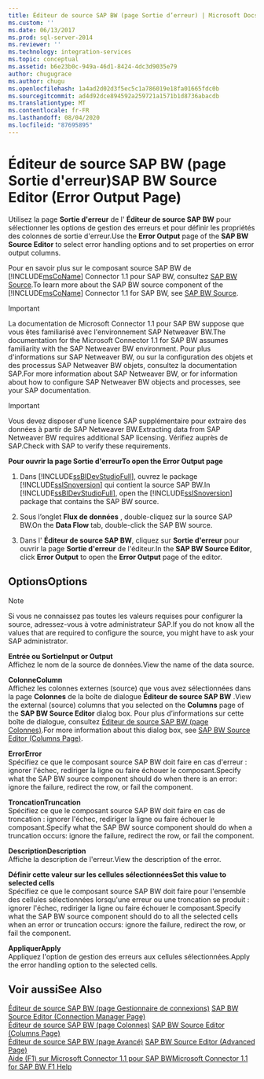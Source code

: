 ```yaml
---
title: Éditeur de source SAP BW (page Sortie d’erreur) | Microsoft Docs
ms.custom: ''
ms.date: 06/13/2017
ms.prod: sql-server-2014
ms.reviewer: ''
ms.technology: integration-services
ms.topic: conceptual
ms.assetid: b6e23b0c-949a-46d1-8424-4dc3d9035e79
author: chugugrace
ms.author: chugu
ms.openlocfilehash: 1a4ad2d02d3f5ec5c1a786019e18fa01665fdc0b
ms.sourcegitcommit: ad4d92dce894592a259721a1571b1d8736abacdb
ms.translationtype: MT
ms.contentlocale: fr-FR
ms.lasthandoff: 08/04/2020
ms.locfileid: "87695895"
---
```

# <a name="sap-bw-source-editor-error-output-page"></a><span data-ttu-id="24a9c-102">Éditeur de source SAP BW (page Sortie d'erreur)</span><span class="sxs-lookup"><span data-stu-id="24a9c-102">SAP BW Source Editor (Error Output Page)</span></span>
  <span data-ttu-id="24a9c-103">Utilisez la page **Sortie d'erreur** de l' **Éditeur de source SAP BW** pour sélectionner les options de gestion des erreurs et pour définir les propriétés des colonnes de sortie d'erreur.</span><span class="sxs-lookup"><span data-stu-id="24a9c-103">Use the **Error Output** page of the **SAP BW Source Editor** to select error handling options and to set properties on error output columns.</span></span>  
  
 <span data-ttu-id="24a9c-104">Pour en savoir plus sur le composant source SAP BW de [!INCLUDE[msCoName](../../includes/msconame-md.md)] Connector 1.1 pour SAP BW, consultez [SAP BW Source](sap-bw-source.md).</span><span class="sxs-lookup"><span data-stu-id="24a9c-104">To learn more about the SAP BW source component of the [!INCLUDE[msCoName](../../includes/msconame-md.md)] Connector 1.1 for SAP BW, see [SAP BW Source](sap-bw-source.md).</span></span>  
  
> [!IMPORTANT]  
>  <span data-ttu-id="24a9c-105">La documentation de Microsoft Connector 1.1 pour SAP BW suppose que vous êtes familiarisé avec l'environnement SAP Netweaver BW.</span><span class="sxs-lookup"><span data-stu-id="24a9c-105">The documentation for the Microsoft Connector 1.1 for SAP BW assumes familiarity with the SAP Netweaver BW environment.</span></span> <span data-ttu-id="24a9c-106">Pour plus d'informations sur SAP Netweaver BW, ou sur la configuration des objets et des processus SAP Netweaver BW objets, consultez la documentation SAP.</span><span class="sxs-lookup"><span data-stu-id="24a9c-106">For more information about SAP Netweaver BW, or for information about how to configure SAP Netweaver BW objects and processes, see your SAP documentation.</span></span>  
  
> [!IMPORTANT]  
>  <span data-ttu-id="24a9c-107">Vous devez disposer d'une licence SAP supplémentaire pour extraire des données à partir de SAP Netweaver BW.</span><span class="sxs-lookup"><span data-stu-id="24a9c-107">Extracting data from SAP Netweaver BW requires additional SAP licensing.</span></span> <span data-ttu-id="24a9c-108">Vérifiez auprès de SAP.</span><span class="sxs-lookup"><span data-stu-id="24a9c-108">Check with SAP to verify these requirements.</span></span>  
  
 <span data-ttu-id="24a9c-109">**Pour ouvrir la page Sortie d'erreur**</span><span class="sxs-lookup"><span data-stu-id="24a9c-109">**To open the Error Output page**</span></span>  
  
1.  <span data-ttu-id="24a9c-110">Dans [!INCLUDE[ssBIDevStudioFull](../../includes/ssbidevstudiofull-md.md)], ouvrez le package [!INCLUDE[ssISnoversion](../../includes/ssisnoversion-md.md)] qui contient la source SAP BW.</span><span class="sxs-lookup"><span data-stu-id="24a9c-110">In [!INCLUDE[ssBIDevStudioFull](../../includes/ssbidevstudiofull-md.md)], open the [!INCLUDE[ssISnoversion](../../includes/ssisnoversion-md.md)] package that contains the SAP BW source.</span></span>  
  
2.  <span data-ttu-id="24a9c-111">Sous l’onglet **Flux de données** , double-cliquez sur la source SAP BW.</span><span class="sxs-lookup"><span data-stu-id="24a9c-111">On the **Data Flow** tab, double-click the SAP BW source.</span></span>  
  
3.  <span data-ttu-id="24a9c-112">Dans l' **Éditeur de source SAP BW**, cliquez sur **Sortie d'erreur** pour ouvrir la page **Sortie d'erreur** de l'éditeur.</span><span class="sxs-lookup"><span data-stu-id="24a9c-112">In the **SAP BW Source Editor**, click **Error Output** to open the **Error Output** page of the editor.</span></span>  
  
## <a name="options"></a><span data-ttu-id="24a9c-113">Options</span><span class="sxs-lookup"><span data-stu-id="24a9c-113">Options</span></span>  
  
> [!NOTE]  
>  <span data-ttu-id="24a9c-114">Si vous ne connaissez pas toutes les valeurs requises pour configurer la source, adressez-vous à votre administrateur SAP.</span><span class="sxs-lookup"><span data-stu-id="24a9c-114">If you do not know all the values that are required to configure the source, you might have to ask your SAP administrator.</span></span>  
  
 <span data-ttu-id="24a9c-115">**Entrée ou Sortie**</span><span class="sxs-lookup"><span data-stu-id="24a9c-115">**Input or Output**</span></span>  
 <span data-ttu-id="24a9c-116">Affichez le nom de la source de données.</span><span class="sxs-lookup"><span data-stu-id="24a9c-116">View the name of the data source.</span></span>  
  
 <span data-ttu-id="24a9c-117">**Colonne**</span><span class="sxs-lookup"><span data-stu-id="24a9c-117">**Column**</span></span>  
 <span data-ttu-id="24a9c-118">Affichez les colonnes externes (source) que vous avez sélectionnées dans la page **Colonnes** de la boîte de dialogue **Éditeur de source SAP BW** .</span><span class="sxs-lookup"><span data-stu-id="24a9c-118">View the external (source) columns that you selected on the **Columns** page of the **SAP BW Source Editor** dialog box.</span></span> <span data-ttu-id="24a9c-119">Pour plus d’informations sur cette boîte de dialogue, consultez [Éditeur de source SAP BW &#40;page Colonnes&#41;](sap-bw-source-editor-columns-page.md).</span><span class="sxs-lookup"><span data-stu-id="24a9c-119">For more information about this dialog box, see [SAP BW Source Editor &#40;Columns Page&#41;](sap-bw-source-editor-columns-page.md).</span></span>  
  
 <span data-ttu-id="24a9c-120">**Error**</span><span class="sxs-lookup"><span data-stu-id="24a9c-120">**Error**</span></span>  
 <span data-ttu-id="24a9c-121">Spécifiez ce que le composant source SAP BW doit faire en cas d'erreur : ignorer l'échec, rediriger la ligne ou faire échouer le composant.</span><span class="sxs-lookup"><span data-stu-id="24a9c-121">Specify what the SAP BW source component should do when there is an error: ignore the failure, redirect the row, or fail the component.</span></span>  
  
 <span data-ttu-id="24a9c-122">**Troncation**</span><span class="sxs-lookup"><span data-stu-id="24a9c-122">**Truncation**</span></span>  
 <span data-ttu-id="24a9c-123">Spécifiez ce que le composant source SAP BW doit faire en cas de troncation : ignorer l'échec, rediriger la ligne ou faire échouer le composant.</span><span class="sxs-lookup"><span data-stu-id="24a9c-123">Specify what the SAP BW source component should do when a truncation occurs: ignore the failure, redirect the row, or fail the component.</span></span>  
  
 <span data-ttu-id="24a9c-124">**Description**</span><span class="sxs-lookup"><span data-stu-id="24a9c-124">**Description**</span></span>  
 <span data-ttu-id="24a9c-125">Affiche la description de l'erreur.</span><span class="sxs-lookup"><span data-stu-id="24a9c-125">View the description of the error.</span></span>  
  
 <span data-ttu-id="24a9c-126">**Définir cette valeur sur les cellules sélectionnées**</span><span class="sxs-lookup"><span data-stu-id="24a9c-126">**Set this value to selected cells**</span></span>  
 <span data-ttu-id="24a9c-127">Spécifiez ce que le composant source SAP BW doit faire pour l'ensemble des cellules sélectionnées lorsqu'une erreur ou une troncation se produit : ignorer l'échec, rediriger la ligne ou faire échouer le composant.</span><span class="sxs-lookup"><span data-stu-id="24a9c-127">Specify what the SAP BW source component should do to all the selected cells when an error or truncation occurs: ignore the failure, redirect the row, or fail the component.</span></span>  
  
 <span data-ttu-id="24a9c-128">**Appliquer**</span><span class="sxs-lookup"><span data-stu-id="24a9c-128">**Apply**</span></span>  
 <span data-ttu-id="24a9c-129">Appliquez l'option de gestion des erreurs aux cellules sélectionnées.</span><span class="sxs-lookup"><span data-stu-id="24a9c-129">Apply the error handling option to the selected cells.</span></span>  
  
## <a name="see-also"></a><span data-ttu-id="24a9c-130">Voir aussi</span><span class="sxs-lookup"><span data-stu-id="24a9c-130">See Also</span></span>  
 <span data-ttu-id="24a9c-131">[Éditeur de source SAP BW &#40;page Gestionnaire de connexions&#41;](sap-bw-source-editor-connection-manager-page.md) </span><span class="sxs-lookup"><span data-stu-id="24a9c-131">[SAP BW Source Editor &#40;Connection Manager Page&#41;](sap-bw-source-editor-connection-manager-page.md) </span></span>  
 <span data-ttu-id="24a9c-132">[Éditeur de source SAP BW &#40;page Colonnes&#41;](sap-bw-source-editor-columns-page.md) </span><span class="sxs-lookup"><span data-stu-id="24a9c-132">[SAP BW Source Editor &#40;Columns Page&#41;](sap-bw-source-editor-columns-page.md) </span></span>  
 <span data-ttu-id="24a9c-133">[Éditeur de source SAP BW &#40;page Avancé&#41;](sap-bw-source-editor-advanced-page.md) </span><span class="sxs-lookup"><span data-stu-id="24a9c-133">[SAP BW Source Editor &#40;Advanced Page&#41;](sap-bw-source-editor-advanced-page.md) </span></span>  
 [<span data-ttu-id="24a9c-134">Aide (F1) sur Microsoft Connector 1.1 pour SAP BW</span><span class="sxs-lookup"><span data-stu-id="24a9c-134">Microsoft Connector 1.1 for SAP BW F1 Help</span></span>](../microsoft-connector-for-sap-bw-f1-help.md)  
  
  
